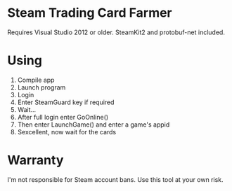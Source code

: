 Steam Trading Card Farmer
======================
Requires Visual Studio 2012 or older. SteamKit2 and protobuf-net included.

Using
======================
1. Compile app
2. Launch program
3. Login
4. Enter SteamGuard key if required
5. Wait...
6. After full login enter GoOnline()
7. Then enter LaunchGame() and enter a game's appid
8. Sexcellent, now wait for the cards

Warranty
======================
I'm not responsible for Steam account bans. Use this tool at your own risk.
